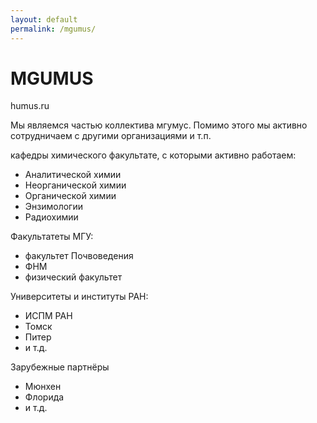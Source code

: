 ```yaml
---
layout: default
permalink: /mgumus/
---
```


# MGUMUS

humus.ru

Мы являемся частью коллектива мгумус. Помимо этого мы активно сотрудничаем с другими организациями и т.п.

кафедры химического факультате, с которыми активно работаем:
- Аналитической химии
- Неорганической химии
- Органической химии
- Энзимологии
- Радиохимии

Факультатеты МГУ:
- факультет Почвоведения
- ФНМ
- физический факультет

Университеты и институты РАН:
- ИСПМ РАН
- Томск
- Питер
- и т.д.

Зарубежные партнёры
- Мюнхен
- Флорида
- и т.д.